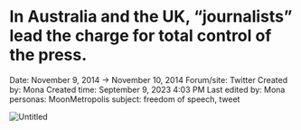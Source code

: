 # In Australia and the UK, “journalists” lead the charge for total control of the press.

Date: November 9, 2014 → November 10, 2014
Forum/site: Twitter
Created by: Mona
Created time: September 9, 2023 4:03 PM
Last edited by: Mona
personas: MoonMetropolis
subject: freedom of speech, tweet

![Untitled](../../../Joshua%E2%80%99s%20personas%20&%20victimes%2047f302c3ee7140169d02d7ecbb1b2b4c/Rushes%20Personas%2026f0f60550004a05bb97f11a02504bf4/Tweets%20&%20Comments%20MoonMetropolis%207f2e3543d9144639b069d2928a3ce1c7/Untitled%2013.png)